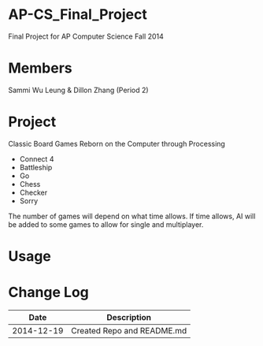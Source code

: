 AP-CS_Final_Project
===================

Final Project for AP Computer Science Fall 2014

Members
=======
Sammi Wu Leung & Dillon Zhang (Period 2)

Project
=======
Classic Board Games Reborn on the Computer through Processing
- Connect 4
- Battleship
- Go
- Chess
- Checker
- Sorry

The number of games will depend on what time allows.
If time allows, AI will be added to some games to allow for single and multiplayer.

Usage
=====


Change Log
==========
| Date       | Description |
|------------|-------------|
| 2014-12-19 | Created Repo and README.md |